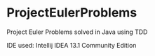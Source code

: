 ProjectEulerProblems
====================

Project Euler Problems solved in Java using TDD

IDE used: Intellij IDEA 13.1 Community Edition
